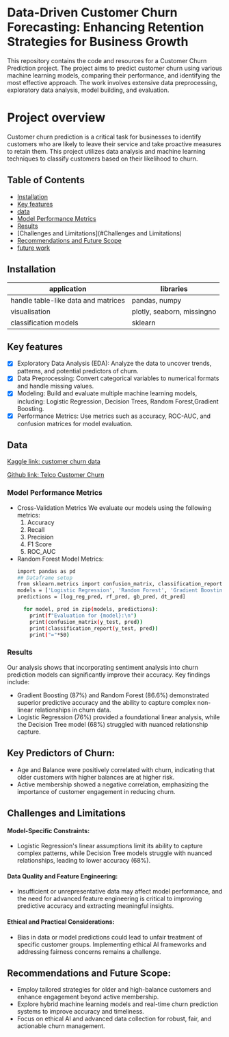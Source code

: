 # Data-Driven Customer Churn Forecasting: Enhancing Retention Strategies for Business Growth

This repository contains the code and resources for a Customer Churn Prediction project. The project aims to predict customer churn using various machine learning models, comparing their performance, and identifying the most effective approach. The work involves extensive data preprocessing, exploratory data analysis, model building, and evaluation.
# Project overview
Customer churn prediction is a critical task for businesses to identify customers who are likely to leave their service and take proactive measures to retain them. This project utilizes data analysis and machine learning techniques to classify customers based on their likelihood to churn.
## Table of Contents
- [Installation](#installation)
- [Key features](#Keyfeatures)
- [data](#data)
- [Model Performance Metrics](modelperformancemetrics)
- [Results](#results)
- [Challenges and Limitations](#Challenges and Limitations)
- [Recommendations and Future Scope](#RecommendationsandFutureScope)
-  [future work](#futurework)

## Installation
**application** | **libraries**
--- | --- 
handle table-like data and matrices | pandas, numpy 
visualisation | plotly, seaborn, missingno 
classification models | sklearn

## Key features

* [x] Exploratory Data Analysis (EDA): Analyze the data to uncover trends, patterns, and potential predictors of churn.
* [x] Data Preprocessing: Convert categorical variables to numerical formats and handle missing values.
* [x] Modeling: Build and evaluate multiple machine learning models, including:
   Logistic Regression,
   Decision Trees,
   Random Forest,Gradient Boosting.
* [x] Performance Metrics: Use metrics such as accuracy, ROC-AUC, and confusion matrices for model evaluation.
## Data
[Kaggle link: customer churn data](https://www.kaggle.com/datasets/anandshaw2001/customer-churn-dataset)

[Github link: Telco Customer Churn](https://github.com/Boppana-vyshnavi/Boppana-vyshnavi/blob/main/Churn_.csv)

### Model Performance Metrics
- Cross-Validation Metrics
  We evaluate our models using the following metrics:
  1. Accuracy
  2. Recall
  3. Precision
  4. F1 Score
  5. ROC_AUC
- Random Forest Model Metrics:
  ``` sh
  import pandas as pd
  ## Dataframe setup
  from sklearn.metrics import confusion_matrix, classification_report
  models = ['Logistic Regression', 'Random Forest', 'Gradient Boosting', 'Decision Tree']
  predictions = [log_reg_pred, rf_pred, gb_pred, dt_pred]

    for model, pred in zip(models, predictions):
      print(f"Evaluation for {model}:\n")
      print(confusion_matrix(y_test, pred))
      print(classification_report(y_test, pred))
      print("="*50)
  ```
### Results
Our analysis shows that incorporating sentiment analysis into churn prediction models can significantly improve their accuracy. Key findings include:

* Gradient Boosting (87%) and Random Forest (86.6%) demonstrated superior predictive accuracy and the ability to capture complex non-linear relationships in churn data.
* Logistic Regression (76%) provided a foundational linear analysis, while the Decision Tree model (68%) struggled with nuanced relationship capture.
 ## Key Predictors of Churn:

* Age and Balance were positively correlated with churn, indicating that older customers with higher balances are at higher risk.
* Active membership showed a negative correlation, emphasizing the importance of customer engagement in reducing churn.

## Challenges and Limitations

#### Model-Specific Constraints:

* Logistic Regression's linear assumptions limit its ability to capture complex patterns, while Decision Tree models struggle with nuanced relationships, leading to lower accuracy (68%).
 #### Data Quality and Feature Engineering:

* Insufficient or unrepresentative data may affect model performance, and the need for advanced feature engineering is critical to improving predictive accuracy and extracting meaningful insights.
#### Ethical and Practical Considerations:

* Bias in data or model predictions could lead to unfair treatment of specific customer groups. Implementing ethical AI frameworks and addressing fairness concerns remains a challenge.







## Recommendations and Future Scope:

* Employ tailored strategies for older and high-balance customers and enhance engagement beyond active membership.
* Explore hybrid machine learning models and real-time churn prediction systems to improve accuracy and timeliness.
* Focus on ethical AI and advanced data collection for robust, fair, and actionable churn management.

